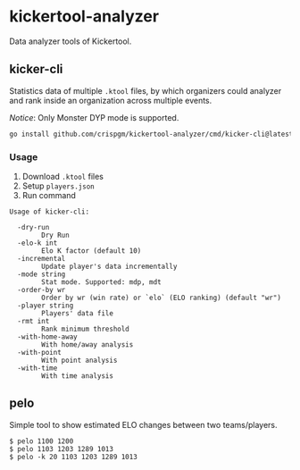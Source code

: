 # kickertool-analyzer

Data analyzer tools of Kickertool.

## kicker-cli

Statistics data of multiple `.ktool` files, by which organizers could analyzer and rank inside an organization across multiple events.

_Notice_: Only Monster DYP mode is supported.

```bash
go install github.com/crispgm/kickertool-analyzer/cmd/kicker-cli@latest
```

### Usage

1. Download `.ktool` files
2. Setup `players.json`
3. Run command

```text
Usage of kicker-cli:

  -dry-run
        Dry Run
  -elo-k int
        Elo K factor (default 10)
  -incremental
        Update player's data incrementally
  -mode string
        Stat mode. Supported: mdp, mdt
  -order-by wr
        Order by wr (win rate) or `elo` (ELO ranking) (default "wr")
  -player string
        Players' data file
  -rmt int
        Rank minimum threshold
  -with-home-away
        With home/away analysis
  -with-point
        With point analysis
  -with-time
        With time analysis
```

## pelo

Simple tool to show estimated ELO changes between two teams/players.

```shell
$ pelo 1100 1200
$ pelo 1103 1203 1289 1013
$ pelo -k 20 1103 1203 1289 1013
```
